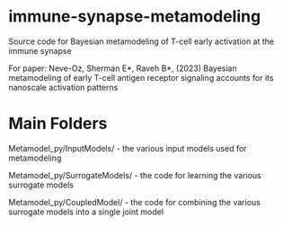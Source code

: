 # immune-synapse-metamodeling
Source code for Bayesian metamodeling of T-cell early activation at the immune synapse

For paper:
Neve-Oz, Sherman E*, Raveh B*, (2023) Bayesian metamodeling of early T-cell antigen receptor signaling accounts for its nanoscale activation patterns

Main Folders
=============
Metamodel_py/InputModels/ - the various input models used for metamodeling

Metamodel_py/SurrogateModels/ - the code for learning the various surrogate models

Metamodel_py/CoupledModel/ - the code for combining the various surrogate models into a single joint model
